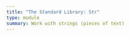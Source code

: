 ```yaml
---
title: "The Standard Library: Str"
type: module
summary: Work with strings (pieces of text)
---
```

